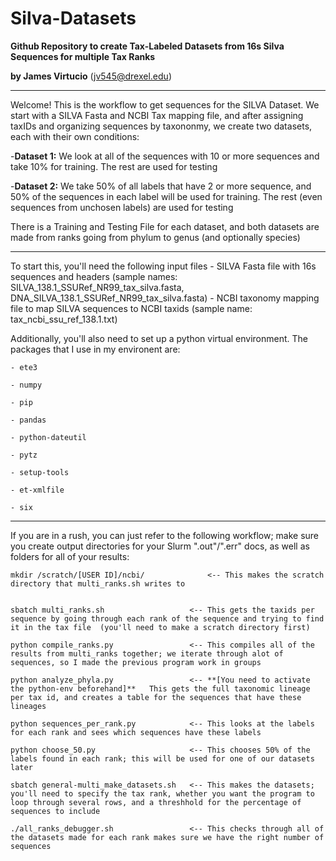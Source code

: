 # Silva-Datasets
**Github Repository to create Tax-Labeled Datasets from 16s Silva Sequences for multiple Tax Ranks**

**by James Virtucio** (jv545@drexel.edu)

---
Welcome! This is the workflow to get sequences for the SILVA Dataset. We start with a SILVA Fasta and NCBI Tax mapping file, and after assigning taxIDs and organizing sequences by taxononmy, we create two datasets, each with their own conditions:

-**Dataset 1:** We look at all of the sequences with 10 or more sequences and take 10% for training. The rest are used for testing

-**Dataset 2:** We take 50% of all labels that have 2 or more sequence, and 50% of the sequences in each label will be used for training. The rest (even sequences from unchosen labels) are used for testing

There is a Training and Testing File for each dataset, and both datasets are made from ranks going from phylum to genus (and optionally species)

---
To start this, you'll need the following input files
    - SILVA Fasta file with 16s sequences and headers
        (sample names: SILVA_138.1_SSURef_NR99_tax_silva.fasta, DNA_SILVA_138.1_SSURef_NR99_tax_silva.fasta)
    - NCBI taxonomy mapping file to map SILVA sequences to NCBI taxids
        (sample name: tax_ncbi_ssu_ref_138.1.txt)

Additionally, you'll also need to set up a python virtual environment. The packages that I use in my environent are:

    - ete3
    
    - numpy
    
    - pip
    
    - pandas
    
    - python-dateutil
    
    - pytz
    
    - setup-tools
    
    - et-xmlfile
    
    - six
    

---
If you are in a rush, you can just refer to the following workflow; make sure you create output directories for your Slurm ".out"/".err" docs, as well as folders for all of your results:

    mkdir /scratch/[USER ID]/ncbi/              <-- This makes the scratch directory that multi_ranks.sh writes to
    
    
    sbatch multi_ranks.sh                   <-- This gets the taxids per sequence by going through each rank of the sequence and trying to find it in the tax file  (you'll need to make a scratch directory first)
    
    python compile_ranks.py                 <-- This compiles all of the results from multi_ranks together; we iterate through alot of sequences, so I made the previous program work in groups
    
    python analyze_phyla.py                 <-- **[You need to activate the python-env beforehand]**   This gets the full taxonomic lineage per tax id, and creates a table for the sequences that have these lineages
    
    python sequences_per_rank.py            <-- This looks at the labels for each rank and sees which sequences have these labels
    
    python choose_50.py                     <-- This chooses 50% of the labels found in each rank; this will be used for one of our datasets later
    
    sbatch general-multi_make_datasets.sh   <-- This makes the datasets; you'll need to specify the tax rank, whether you want the program to loop through several rows, and a threshhold for the percentage of sequences to include
    
    ./all_ranks_debugger.sh                 <-- This checks through all of the datasets made for each rank makes sure we have the right number of sequences
    
